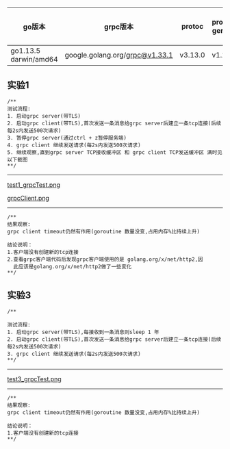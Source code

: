 


|  go版本   | grpc版本  |  protoc  | protoc-gen-go | protoc-gen-go-grpc |
|  ----  | ----  | ----  | ---- | ---- |
| go1.13.5 darwin/amd64  | google.golang.org/grpc@v1.33.1 | v3.13.0 | v1.25.0 | v1.0 |

实验1
---------
```$xslt
/**
测试流程:
1. 启动grpc server(带TLS)
2. 启动grpc client(带TLS),首次发送一条消息给grpc server后建立一条tcp连接(后续每2s内发送500次请求)  
3. 暂停grpc server(通过ctrl + z暂停服务端)  
4. grpc client 继续发送请求(每2s内发送500次请求)  
5. 继续观察,直到grpc server TCP接收缓冲区 和 grpc client TCP发送缓冲区 满时见以下截图
**/  
```

----------------------------
[test1_grpcTest.png](./test1_grpcTest.png)  

[grpcClient.png](./grpcClient.png)  

----------------------------
```$xslt
/**
结果观察:
grpc client timeout仍然有作用(goroutine 数量没变,占用内存%比持续上升) 

结论说明：   
1.客户端没有创建新的tcp连接
2.查看grpc客户端代码后发现grpc客户端使用的是 golang.org/x/net/http2,因   
  此应该是golang.org/x/net/http2做了一些变化
**/
```


实验3
---------
```$xslt
/**

测试流程:
1. 启动grpc server(带TLS),每接收到一条消息则sleep 1 年
2. 启动grpc client(带TLS),首次发送一条消息给grpc server后建立一条tcp连接(后续每2s内发送500次请求)
3. grpc client 继续发送请求(每2s内发送500次请求)  
**/  
```

----------------------------
[test3_grpcTest.png](./test3_grpcTest.png)  

----------------------------
```$xslt
/**
结果观察:
grpc client timeout仍然有作用(goroutine 数量没变,占用内存%比持续上升) 

结论说明：   
1.客户端没有创建新的tcp连接
**/
```
